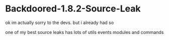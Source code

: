 # Backdoored-1.8.2-Source-Leak
ok im actually sorry to the devs. but i already had so

one of my best source leaks
has lots of utils events modules and commands
